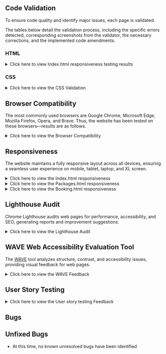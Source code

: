 ## Code Validation

To ensure code quality and identify major issues, each page is validated.

The tables below detail the validation process, including the specific errors detected, corresponding screenshots from the validator, the necessary corrections, and the implemented code amendments.

### HTML

<details>
<summary>Click here to view Index.html responsiveness testing results </summary>

HTML was validated using [The W3C Markup Validation Service](https://validator.w3.org/).

| **Page** | **Screenshot**                                                                    | **Changes to be made**                                                                                                                                                                       | **Changes made**                                                                                                                                                                                                                                                         | **Final result**                                                                 |
| -------- | --------------------------------------------------------------------------------- | -------------------------------------------------------------------------------------------------------------------------------------------------------------------------------------------- | ------------------------------------------------------------------------------------------------------------------------------------------------------------------------------------------------------------------------------------------------------------------------ | -------------------------------------------------------------------------------- |
| Home     | ![screenshot](assets/images/documentation/testing/validator/index-v-before.png)   | Stray div                                                                                                                                                                                    | Removed stray div                                                                                                                                                                                                                                                        | ![screenshot](assets/images/documentation/testing/validator/index-v-after.png)   |
| Book Now | ![screenshot](assets/images/documentation/testing/validator/booking-v-before.png) | The input type was set incorrectly. <br><br> The required attribute was duplicated, <br><br> The form method and action were written incorrectly. The form element was not closed correctly. | Changed the input type to 'text' to ensure the placeholder attribute functions correctly. <br><br> Removed the duplicate 'required' attribute. <br><br> Updated the form's method to 'GET' and set its action to 'confirmation.html'. Closed the form element correctly. | ![screenshot](assets/images/documentation/testing/validator/booking-v-after.png) |

**Note:** The Packages page is not listed above because it passed the HTML validation without errors.

 </details>

### CSS

<details>
<summary>Click here to view the CSS Validation </summary>

CSS is validated using [CSS Jigsaw Validator](https://jigsaw.w3.org/css-validator/).

| **Page**       | **Screenshot**                                                                | **Changes to be made**                                     | **Changes made**                                               | **Updated Screenshot**                                                       |
| -------------- | ----------------------------------------------------------------------------- | ---------------------------------------------------------- | -------------------------------------------------------------- | ---------------------------------------------------------------------------- |
| CSS Stylesheet | ![screenshot](assets/images/documentation/testing/validator/css-v-before.png) | Font-size and padding values were not correctly formatted. | Removed unnecessary padding and corrected the font-size value. | ![screenshot](assets/images/documentation/testing/validator/css-v-after.png) |

 </details>

## Browser Compatibility

The most commonly used browsers are Google Chrome, Microsoft Edge, Mozilla Firefox, Opera, and Brave. Thus, the website has been tested on these browsers—results are as follows.

<details>
<summary>Click here to view the Browser Compatibility </summary>

| Browser         | Home (Top)                                                                          | Home (Bottom)                                                                       | Packages Page                                                                         | Booking Page                                                                         |
| --------------- | ----------------------------------------------------------------------------------- | ----------------------------------------------------------------------------------- | ------------------------------------------------------------------------------------- | ------------------------------------------------------------------------------------ |
| Google Chrome   | ![screenshot](assets/images/documentation/testing/browser-compat/index-chrome1.png) | ![screenshot](assets/images/documentation/testing/browser-compat/index-chrome2.png) | ![screenshot](assets/images/documentation/testing/browser-compat/packages-chrome.png) | ![screenshot](assets/images/documentation/testing/browser-compat/booking-chrome.png) |
| Microsoft Edge  | ![screenshot](assets/images/documentation/testing/browser-compat/index-edge1.png)   | ![screenshot](assets/images/documentation/testing/browser-compat/index-edge2.png)   | ![screenshot](assets/images/documentation/testing/browser-compat/packages-edge.png)   | ![screenshot](assets/images/documentation/testing/browser-compat/booking-edge.png)   |
| Mozilla Firefox | ![screenshot](assets/images/documentation/testing/browser-compat/index-fox1.png)    | ![screenshot](assets/images/documentation/testing/browser-compat/index-fox2.png)    | ![screenshot](assets/images/documentation/testing/browser-compat/packages-fox.png)    | ![screenshot](assets/images/documentation/testing/browser-compat/booking-fox.png)    |
| Opera           | ![screenshot](assets/images/documentation/testing/browser-compat/index-opera1.png)  | ![screenshot](assets/images/documentation/testing/browser-compat/index-opera2.png)  | ![screenshot](assets/images/documentation/testing/browser-compat/packages-opera.png)  | ![screenshot](assets/images/documentation/testing/browser-compat/booking-opera.png)  |
| Brave           | ![screenshot](assets/images/documentation/testing/browser-compat/index-brave1.png)  | ![screenshot](assets/images/documentation/testing/browser-compat/index-brave2.png)  | ![screenshot](assets/images/documentation/testing/browser-compat/packages-brave.png)  | ![screenshot](assets/images/documentation/testing/browser-compat/booking-brave.png)  |

**Note:** The website was responsive and displayed consistently across all tested browsers.

</details>

## Responsiveness

The website maintains a fully responsive layout across all devices, ensuring a seamless user experience on mobile, tablet, laptop, and XL screen.

<details>
<summary>Click here to view the Index.html responsiveness</summary>

| Device             | Mobile                                                                                  | Tablet                                                                                  | Laptop                                                                                  | XL Devices                                                                          |
| ------------------ | --------------------------------------------------------------------------------------- | --------------------------------------------------------------------------------------- | --------------------------------------------------------------------------------------- | ----------------------------------------------------------------------------------- |
| Index-Carousel     | ![screenshot](assets/images/documentation/testing/responsive/index/i-mobile-car.png)    | ![screenshot](assets/images/documentation/testing/responsive/index/i-tablet-car.png)    | ![screenshot](assets/images/documentation/testing/responsive/index/i-laptop-car.png)    | ![screenshot](assets/images/documentation/testing/responsive/index/i-xl-car.png)    |
| Index-About        | ![screenshot](assets/images/documentation/testing/responsive/index/i-mobile-about.png)  | ![screenshot](assets/images/documentation/testing/responsive/index/i-tablet-about.png)  | ![screenshot](assets/images/documentation/testing/responsive/index/i-laptop-about.png)  | ![screenshot](assets/images/documentation/testing/responsive/index/i-xl-about.png)  |
| Index-Testimonials | ![screenshot](assets/images/documentation/testing/responsive/index/i-mobile-test.png)   | ![screenshot](assets/images/documentation/testing/responsive/index/i-tablet-test.png)   | ![screenshot](assets/images/documentation/testing/responsive/index/i-laptop-test.png)   | ![screenshot](assets/images/documentation/testing/responsive/index/i-xl-test.png)   |
| Index-Footer       | ![screenshot](assets/images/documentation/testing/responsive/index/i-mobile-footer.png) | ![screenshot](assets/images/documentation/testing/responsive/index/i-tablet-footer.png) | ![screenshot](assets/images/documentation/testing/responsive/index/i-laptop-footer.png) | ![screenshot](assets/images/documentation/testing/responsive/index/i-xl-footer.png) |

</details>

<details>
<summary>Click here to view the Packages.html responsiveness</summary>

| Device        | Mobile                                                                                   | Tablet                                                                                   | Laptop                                                                                   | XL Devices                                                                           |
| ------------- | ---------------------------------------------------------------------------------------- | ---------------------------------------------------------------------------------------- | ---------------------------------------------------------------------------------------- | ------------------------------------------------------------------------------------ |
| Packages-Card | ![screenshot](assets/images/documentation/testing/responsive/packages/p-mobile-card.png) | ![screenshot](assets/images/documentation/testing/responsive/packages/p-tablet-card.png) | ![screenshot](assets/images/documentation/testing/responsive/packages/p-laptop-card.png) | ![screenshot](assets/images/documentation/testing/responsive/packages/p-xl-card.png) |

</details>

<details>
<summary>Click here to view the Booking.html responsiveness</summary>

| Device       | Mobile                                                                                  | Tablet                                                                                  | Laptop                                                                                  | XL Devices                                                                          |
| ------------ | --------------------------------------------------------------------------------------- | --------------------------------------------------------------------------------------- | --------------------------------------------------------------------------------------- | ----------------------------------------------------------------------------------- |
| Booking Form | ![screenshot](assets/images/documentation/testing/responsive/booking/b-mobile-form.png) | ![screenshot](assets/images/documentation/testing/responsive/booking/b-tablet-form.png) | ![screenshot](assets/images/documentation/testing/responsive/booking/b-laptop-form.png) | ![screenshot](assets/images/documentation/testing/responsive/booking/b-xl-form.png) |

</details>

## Lighthouse Audit

Chrome Lighthouse audits web pages for performance, accessibility, and SEO, generating reports and improvement suggestions.

<details>
<summary>Click here to view the Lighthouse Audit </summary>

| Page     | Size    | Screenshot Before                                                               | Lighthouse Suggestions                                                  |     | Screenshot After                                                               |
| -------- | ------- | ------------------------------------------------------------------------------- | ----------------------------------------------------------------------- | --- | ------------------------------------------------------------------------------ |
| Home     | Mobile  | ![](assets/images/documentation/testing/lighthouse/index-mobile-before.png)     | ![](assets/images/documentation/testing/lighthouse/index-detail.png)    |     | ![](assets/images/documentation/testing/lighthouse/index-mobile-after.png)     |
| Home     | Desktop | ![](assets/images/documentation/testing/lighthouse/index-desktop-before.png)    | Similar to above                                                        |     | ![](assets/images/documentation/testing/lighthouse/index-desktop-after.png)    |
| Packages | Mobile  | ![](assets/images/documentation/testing/lighthouse/packages-mobile-before.png)  | ![](assets/images/documentation/testing/lighthouse/packages-detail.png) |     | ![](assets/images/documentation/testing/lighthouse/packages-mobile-after.png)  |
| Packages | Desktop | ![](assets/images/documentation/testing/lighthouse/packages-desktop-before.png) | Similar to above                                                        |     | ![](assets/images/documentation/testing/lighthouse/packages-desktop-after.png) |
| Booking  | Mobile  | ![](assets/images/documentation/testing/lighthouse/booking-mobile-before.png)   | ![](assets/images/documentation/testing/lighthouse/booking-detail.png)  |     | ![](assets/images/documentation/testing/lighthouse/booking-mobile-after.png)   |
| Booking  | Desktop | ![](assets/images/documentation/testing/lighthouse/booking-desktop-before.png)  | Similar to above                                                        |     | ![](assets/images/documentation/testing/lighthouse/booking-desktop-after.png)  |

**Note:** All pages underwent image compression and resizing for improved performance.

 </details>

## WAVE Web Accessibility Evaluation Tool

The [WAVE](https://wave.webaim.org/) tool analyzes structure, contrast, and accessibility issues, providing visual feedback for web pages.

<details>
<summary>Click here to view the WAVE Feedback </summary>

| Before                                                                  | After                                                                  | Notes                                                                                                                                                                                                          |
| ----------------------------------------------------------------------- | ---------------------------------------------------------------------- | -------------------------------------------------------------------------------------------------------------------------------------------------------------------------------------------------------------- |
| ![screenshot](assets/images/documentation/testing/wave/wave-before.png) | ![screenshot](assets/images/documentation/testing/wave/wave-after.png) | The carousel headings had a contrast issue due to the background color. To resolve this, I applied background-color: rgba(0, 0, 0, 0.014) for better contrast. This update is reflected in the CSS stylesheet. |

**Note:** Since all other pages passed without issues, no additional screenshots are necessary.

 </details>

## User Story Testing

<details>
<summary>Click here to view the User story testing Feedback </summary>

| **User Story**                                                                                                                                                                                                                    | **Screenshot**                                                                              | **Result**                                                                                                                                                                                                                                 |
| --------------------------------------------------------------------------------------------------------------------------------------------------------------------------------------------------------------------------------- | ------------------------------------------------------------------------------------------- | ------------------------------------------------------------------------------------------------------------------------------------------------------------------------------------------------------------------------------------------ |
| As a new user, I would like to understand the purpose of this site for ease of convenience.                                                                                                                                       | ![screenshot](assets/images/documentation/testing/user-stories/about.png)                   | The About Us section provides a clear overview of Zanzibar Tours, highlighting its goal of delivering unforgettable holiday experiences.                                                                                                   |
| As a new user, I would like to easily navigate the site, as this would be user-friendly and convenient.                                                                                                                           | ![screenshot](assets/images/documentation/testing/user-stories/navigation.png)              | The website's fixed navigation menu ensures seamless access to key sections, including Home, About, Packages, Contact, and Book Now. Internal links provide smooth scrolling for quick access, enhancing user convenience.                 |
| As a new user, I would like to contact the owner and view their opening hours so I can contact them and discuss any questions. <br> <br> As a new user, I would like to find social media pages for contact purposes.             | ![screenshot](assets/images/documentation/testing/user-stories/footer.png)                  | The footer offers key contact details, social media links, and opening hours, ensuring easy access for inquiries and communication.                                                                                                        |
| As a new user, I would like to book a tour for convenience.                                                                                                                                                                       | ![screenshot](assets/images/documentation/testing/user-stories/booking.png)                 | The website ensures a seamless booking experience with a prominently placed 'Book Now' button leading to a user-friendly form.                                                                                                             |
| As a new user, I would like to view visuals of Zanzibar Tours to know what I will be expecting.                                                                                                                                   | ![screenshot](assets/images/documentation/testing/user-stories/carousel.png)                | The carousel showcases high-quality assets/images of Zanzibar Tours, providing users with a visual preview of destinations and experiences, helping them know what to expect before booking.                                               |
| As a new user, I would like to get detailed information on available tours with scenic visuals to know what I will be expecting.                                                                                                  | ![screenshot](assets/images/documentation/testing/user-stories/packages.png)                | The packages.html page offers detailed tour descriptions with scenic visuals, providing users with clear expectations. Each package includes a title, description, and pricing details.                                                    |
| As a new user, I would like to read testimonials from previous visitors to get an idea of the credibility of the company.                                                                                                         | ![screenshot](assets/images/documentation/testing/user-stories/test.png)                    | The website features a testimonials section where previous visitors share their experiences.                                                                                                                                               |
| As a new user, I would like to view the site on any device, as this would be a good user experience and convenient.                                                                                                               |                                                                                             | The website is designed to be fully responsive, ensuring a seamless experience across all devices. It adapts to different screen sizes, providing easy navigation and accessibility whether viewed on a desktop, tablet, or mobile device. |
| Since responsiveness was tested across multiple devices, no single screenshot is provided. For details, refer to the [TESTING.md](TESTING.md) file.                                                                               |
| As an existing user, I would like to stay updated and get notified about new features, events, and announcements to see if I would like to attend any tours.                                                                      | ![screenshot](assets/images/documentation/testing/user-stories/footer.png)                  | The website's newsletter keeps users informed about new tours, events, and announcements, ensuring they stay updated on the latest offerings.                                                                                              |
| As an existing user, I would like to see any tours available with their costs so that I can calculate the feasibility before booking.                                                                                             | ![screenshot](assets/images/documentation/testing/user-stories/packages.png)                | The packages.html page displays all available tours along with their costs, allowing users to assess feasibility before booking.                                                                                                           |
| As an admin user, I should be able to respond to user inquiries to build a good reputation and ensure reliability.                                                                                                                | ![screenshot](assets/images/documentation/testing/user-stories/booking.png)                 | The website enables admin users to respond to inquiries through a contact section, booking form, and provided contact details, ensuring timely communication, reliability, and a strong reputation.                                        |
| As an admin user, I want to add, edit, or remove tour listings so that the website always displays up-to-date offerings to provide a good user experience.                                                                        | ![screenshot](assets/images/documentation/testing/user-stories/packages-code.png)           | The code provided enables administrators to add, edit, and remove tour listings, ensuring that the website remains up to date and provides users with accurate information.                                                                |
| As an admin user, I should be able to oversee site performance, detect issues, and debug any problems for a good user experience. <br> <br> As an admin user, I should have correct indentation for easy readability and editing. | ![screenshot](assets/images/documentation/testing/user-stories/admin-indentation-debug.png) | he code follows proper indentation for readability, making it easier to detect and debug issues.                                                                                                                                           |

</details>

## Bugs

## Unfixed Bugs

- At this time, no known unresolved bugs have been identified
